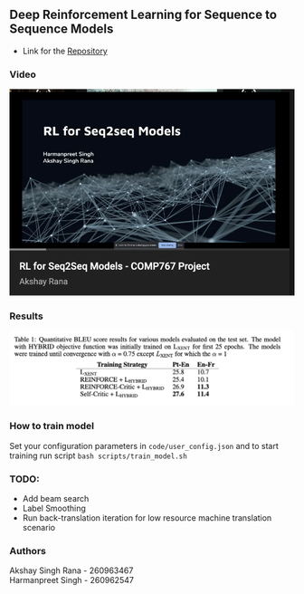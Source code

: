 ## Deep Reinforcement Learning for Sequence to Sequence Models

* Link for the [Repository](https://github.com/harmanpreet93/nmt-with-rl)  


### Video
[![Video](https://github.com/harmanpreet93/nmt-with-rl/blob/master/scripts/seq2seq_thumbnail.png?raw=true)](https://youtu.be/AsxJsObciS8)

### Results
![alt text](https://github.com/harmanpreet93/nmt-with-rl/blob/master/scripts/rl_alg_results.png)

### How to train model
Set your configuration parameters in `code/user_config.json` and to start training run script `bash scripts/train_model.sh`


### TODO:
- Add beam search  
- Label Smoothing
- Run back-translation iteration for low resource machine translation scenario

### Authors
Akshay Singh Rana - 260963467  
Harmanpreet Singh - 260962547
